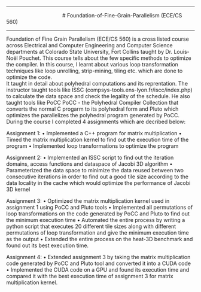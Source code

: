 *******************************************************************************************************************************************

                                          # Foundation-of-Fine-Grain-Parallelism (ECE/CS 560)

*******************************************************************************************************************************************

Foundation of Fine Grain Parallelism (ECE/CS 560) is a cross listed course across Electrical and Computer Engineering and Computer Science departments at Colorado State University, Fort Collins taught by Dr. Louis-Noël Pouchet.
This course tells about the few specific methods to optimize the compiler.
In this course, I learnt about various loop transformation techniques like loop unrolling, strip-mining, tiling etc. which are done to optimize the code.  
It taught in detail about polyhedral computations and its reprentation.
The instructor taught tools like ISSC (compsys-tools.ens-lyon.fr/iscc/index.php) to calculate the data space and check the legality of the schedule. He also taught tools like PoCC PoCC - the Polyhedral Compiler Collection that converts the normal C progarm to its polyhedral form and Pluto which optimizes the parallelizes the polyhedral program generated by PoCC. 
During the course I completed 4 assignments which are decribed below:

Assignment 1: 
•	Implemented a C++ program for matrix multiplication
•	Timed the matrix multiplication kernel to find out the execution time of the program
•	Implemented loop transformations to optimize the program

Assignment 2:
•	Implemented an ISSC script to find out the iteration domains, access functions and dataspace of Jacobi 3D algorithm
•	Parameterized the data space to minimize the data reused between two consecutive iterations in order to find out a good tile size according to the data locality in the cache which would optimize the performance of Jacobi 3D kernel

Assignment 3: 
•	Optimized the matrix multiplication kernel used in assignment 1 using PoCC and Pluto tools
•	Implemented all permutations of loop transformations on the code generated by PoCC and Pluto to find out the minimum execution time
•	Automated the entire process by writing a python script that executes 20 different tile sizes along with different permutations of loop transformation and give the minimum execution time as the output
•	Extended the entire process on the heat-3D benchmark and found out its best execution time. 

Assignment 4:
•	Extended assignment 3 by taking the matrix multiplication code generated by PoCC and Pluto tool and converted it into a CUDA code
•	Implemented the CUDA code on a GPU and found its execution time and compared it with the best execution time of assignment 3 for matrix multiplication kernel.
